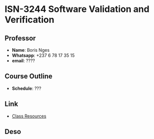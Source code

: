 # ISN-3244 Software Validation and Verification 

## Professor

- **Name**: Boris Nges
- **Whatsapp**: +237 6 78 17 35 15
- **email**: ????

## Course Outline

- **Schedule**: ???


## Link

- [Class Resources](https://moodle.ictuniversity.org/course/view.php?id=2407)

## Deso

